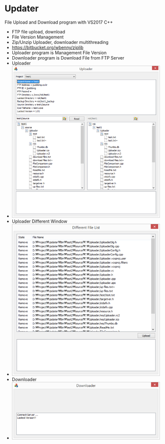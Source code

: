 # Updater
File Upload and Download program with VS2017 C++
- FTP file upload, download
- File Version Management
- Zip/Unzip Uploader, downloader multithreading
 - https://bitbucket.org/wbenny/ziplib
- Uploader program is Management File Version
- Downloader program is Download File from FTP Server
- Uploader
 - ![](https://github.com/jjuiddong/Updater/blob/master/Doc/img1.png?raw=true)
- Uploader Different Window
 - ![](https://github.com/jjuiddong/Updater/blob/master/Doc/img2.png?raw=true)
- Downloader
 - ![](https://github.com/jjuiddong/Updater/blob/master/Doc/img3.png?raw=true)
